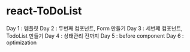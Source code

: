 # react-ToDoList
Day 1 : 템플릿
Day 2 : 두번째 컴포넌트, Form 만들기
Day 3 : 세번쨰 컴포넌트, TodoList 만들기
Day 4 : 상태관리 전까지
Day 5 : before component 
Day 6 : optimization
